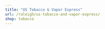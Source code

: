 ```yaml
---
title: "US Tobacco & Vapor Express"
url: /raleigh/us-tobacco-and-vapor-express/
shop: tobacco
---
```

